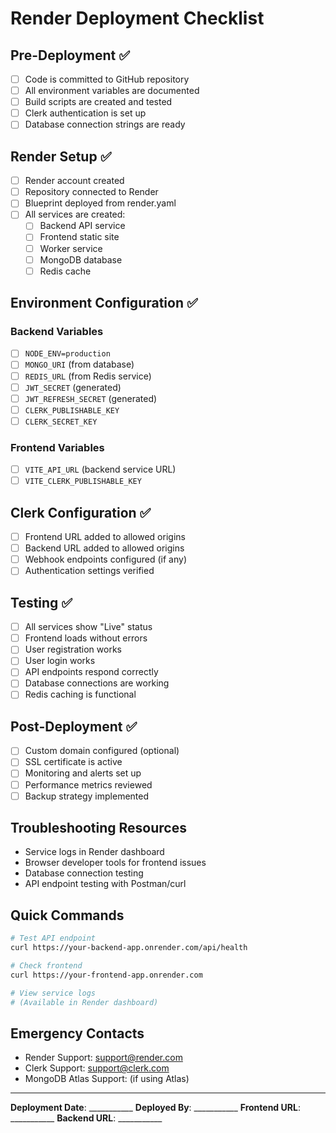 # Render Deployment Checklist

## Pre-Deployment ✅

- [ ] Code is committed to GitHub repository
- [ ] All environment variables are documented
- [ ] Build scripts are created and tested
- [ ] Clerk authentication is set up
- [ ] Database connection strings are ready

## Render Setup ✅

- [ ] Render account created
- [ ] Repository connected to Render
- [ ] Blueprint deployed from render.yaml
- [ ] All services are created:
  - [ ] Backend API service
  - [ ] Frontend static site
  - [ ] Worker service
  - [ ] MongoDB database
  - [ ] Redis cache

## Environment Configuration ✅

### Backend Variables
- [ ] `NODE_ENV=production`
- [ ] `MONGO_URI` (from database)
- [ ] `REDIS_URL` (from Redis service)
- [ ] `JWT_SECRET` (generated)
- [ ] `JWT_REFRESH_SECRET` (generated)
- [ ] `CLERK_PUBLISHABLE_KEY`
- [ ] `CLERK_SECRET_KEY`

### Frontend Variables
- [ ] `VITE_API_URL` (backend service URL)
- [ ] `VITE_CLERK_PUBLISHABLE_KEY`

## Clerk Configuration ✅

- [ ] Frontend URL added to allowed origins
- [ ] Backend URL added to allowed origins
- [ ] Webhook endpoints configured (if any)
- [ ] Authentication settings verified

## Testing ✅

- [ ] All services show "Live" status
- [ ] Frontend loads without errors
- [ ] User registration works
- [ ] User login works
- [ ] API endpoints respond correctly
- [ ] Database connections are working
- [ ] Redis caching is functional

## Post-Deployment ✅

- [ ] Custom domain configured (optional)
- [ ] SSL certificate is active
- [ ] Monitoring and alerts set up
- [ ] Performance metrics reviewed
- [ ] Backup strategy implemented

## Troubleshooting Resources

- Service logs in Render dashboard
- Browser developer tools for frontend issues
- Database connection testing
- API endpoint testing with Postman/curl

## Quick Commands

```bash
# Test API endpoint
curl https://your-backend-app.onrender.com/api/health

# Check frontend
curl https://your-frontend-app.onrender.com

# View service logs
# (Available in Render dashboard)
```

## Emergency Contacts

- Render Support: support@render.com
- Clerk Support: support@clerk.com
- MongoDB Atlas Support: (if using Atlas)

---

**Deployment Date**: ___________
**Deployed By**: ___________
**Frontend URL**: ___________
**Backend URL**: ___________
